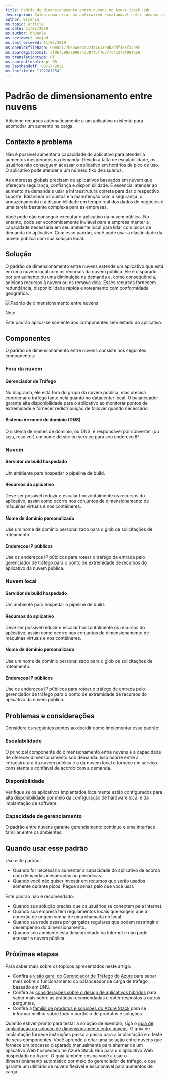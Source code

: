 ```yaml
---
title: Padrão de dimensionamento entre nuvens no Azure Stack Hub
description: Saiba como criar um aplicativo escalonável entre nuvens no Azure e no Azure Stack Hub.
author: BryanLa
ms.topic: article
ms.date: 11/05/2019
ms.author: bryanla
ms.reviewer: anajod
ms.lastreviewed: 11/05/2019
ms.openlocfilehash: 90e0c177b5eaee4d223b4613e0b2ddf385fa799c
ms.sourcegitcommit: df06f598da09074d387f5f765f7c4237af98fb59
ms.translationtype: HT
ms.contentlocale: pt-BR
ms.lasthandoff: 08/17/2021
ms.locfileid: "122281254"
---
```

# <a name="cross-cloud-scaling-pattern"></a>Padrão de dimensionamento entre nuvens

Adicione recursos automaticamente a um aplicativo existente para acomodar um aumento na carga.

## <a name="context-and-problem"></a>Contexto e problema

Não é possível aumentar a capacidade do aplicativo para atender a aumentos inesperados na demanda. Devido à falta de escalabilidade, os usuários não conseguem acessar o aplicativo em horários de pico de uso. O aplicativo pode atender a um número fixo de usuários.

As empresas globais precisam de aplicativos baseados em nuvem que ofereçam segurança, confiança e disponibilidade. É essencial atender ao aumento na demanda e usar a infraestrutura correta para dar o respectivo suporte. Balancear os custos e a manutenção com a segurança, o armazenamento e a disponibilidade em tempo real dos dados de negócios é uma tarefa bastante complexa para as empresas.

Você pode não conseguir executar o aplicativo na nuvem pública. No entanto, pode ser economicamente inviável para a empresa manter a capacidade necessária em seu ambiente local para lidar com picos de demanda do aplicativo. Com esse padrão, você pode usar a elasticidade da nuvem pública com sua solução local.

## <a name="solution"></a>Solução

O padrão de dimensionamento entre nuvens estende um aplicativo que está em uma nuvem local com os recursos da nuvem pública. Ele é disparado por um aumento ou uma diminuição na demanda e, como consequência, adiciona recursos à nuvem ou os remove dela. Esses recursos fornecem redundância, disponibilidade rápida e roteamento com conformidade geográfica.

![Padrão de dimensionamento entre nuvens](media/pattern-cross-cloud-scale/cross-cloud-scaling.png)

> [!NOTE]
> Este padrão aplica-se somente aos componentes sem estado do aplicativo.

## <a name="components"></a>Componentes

O padrão de dimensionamento entre nuvens consiste nos seguintes componentes:

### <a name="outside-the-cloud"></a>Fora da nuvem

#### <a name="traffic-manager"></a>Gerenciador de Tráfego

No diagrama, ele está fora do grupo da nuvem pública, mas precisa coordenar o tráfego tanto nela quanto no datacenter local. O balanceador garante alta disponibilidade para o aplicativo ao monitorar pontos de extremidade e fornecer redistribuição de failover quando necessário.

#### <a name="domain-name-system-dns"></a>Sistema de nome de domínio (DNS)

O sistema de nomes de domínio, ou DNS, é responsável por converter (ou seja, resolver) um nome do site ou serviço para seu endereço IP.

### <a name="cloud"></a>Nuvem

#### <a name="hosted-build-server"></a>Servidor de build hospedado

Um ambiente para hospedar o pipeline de build.

#### <a name="app-resources"></a>Recursos do aplicativo

Deve ser possível reduzir e escalar horizontalmente os recursos do aplicativo, assim como ocorre nos conjuntos de dimensionamento de máquinas virtuais e nos contêineres.

#### <a name="custom-domain-name"></a>Nome de domínio personalizado

Use um nome de domínio personalizado para o glob de solicitações de roteamento.

#### <a name="public-ip-addresses"></a>Endereços IP públicos

Use os endereços IP públicos para rotear o tráfego de entrada pelo gerenciador de tráfego para o ponto de extremidade de recursos do aplicativo da nuvem pública.  

### <a name="local-cloud"></a>Nuvem local

#### <a name="hosted-build-server"></a>Servidor de build hospedado

Um ambiente para hospedar o pipeline de build.

#### <a name="app-resources"></a>Recursos do aplicativo

Deve ser possível reduzir e escalar horizontalmente os recursos do aplicativo, assim como ocorre nos conjuntos de dimensionamento de máquinas virtuais e nos contêineres.

#### <a name="custom-domain-name"></a>Nome de domínio personalizado

Use um nome de domínio personalizado para o glob de solicitações de roteamento.

#### <a name="public-ip-addresses"></a>Endereços IP públicos

Use os endereços IP públicos para rotear o tráfego de entrada pelo gerenciador de tráfego para o ponto de extremidade de recursos do aplicativo da nuvem pública.

## <a name="issues-and-considerations"></a>Problemas e considerações

Considere os seguintes pontos ao decidir como implementar esse padrão:

### <a name="scalability"></a>Escalabilidade

O principal componente do dimensionamento entre nuvens é a capacidade de oferecer dimensionamento sob demanda. Isso ocorre entre a infraestrutura da nuvem pública e a da nuvem local e fornece um serviço consistente e confiável de acordo com a demanda.

### <a name="availability"></a>Disponibilidade

Verifique se os aplicativos implantados localmente estão configurados para alta disponibilidade por meio da configuração de hardware local e da implantação de software.

### <a name="manageability"></a>Capacidade de gerenciamento

O padrão entre nuvens garante gerenciamento contínuo e uma interface familiar entre os ambientes.

## <a name="when-to-use-this-pattern"></a>Quando usar esse padrão

Use este padrão:

- Quando for necessário aumentar a capacidade do aplicativo de acordo com demandas inesperadas ou periódicas.
- Quando você não quiser investir em recursos que serão usados somente durante picos. Pague apenas pelo que você usar.

Este padrão não é recomendado:

- Quando sua solução precisa que os usuários se conectem pela Internet.
- Quando sua empresa tem regulamentos locais que exigem que a conexão de origem venha de uma chamada no local.
- Quando sua rede passa por gargalos regulares que podem restringir o desempenho do dimensionamento.
- Quando seu ambiente está desconectado da Internet e não pode acessar a nuvem pública.

## <a name="next-steps"></a>Próximas etapas

Para saber mais sobre os tópicos apresentados neste artigo:

- Confira a [visão geral do Gerenciador de Tráfego do Azure](/azure/traffic-manager/traffic-manager-overview) para saber mais sobre o funcionamento do balanceador de carga de tráfego baseado em DNS.
- Confira as [considerações sobre o design de aplicativos híbridos](overview-app-design-considerations.md) para saber mais sobre as práticas recomendadas e obter respostas a outras perguntas.
- Confira a [família de produtos e soluções do Azure Stack](/azure-stack) para se informar melhor sobre todo o portfólio de produtos e soluções.

Quando estiver pronto para testar a solução de exemplo, siga o [guia de implantação da solução de dimensionamento entre nuvens](/azure/architecture/hybrid/deployments/solution-deployment-guide-cross-cloud-scaling). O guia de implantação fornece instruções passo a passo para a implantação e o teste de seus componentes. Você aprende a criar uma solução entre nuvens que fornece um processo disparado manualmente para alternar de um aplicativo Web hospedado no Azure Stack Hub para um aplicativo Web hospedado no Azure. O guia também ensina você a usar o dimensionamento automático por meio do gerenciador de tráfego, o que garante um utilitário de nuvem flexível e escalonável para aumentos de carga.